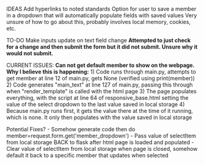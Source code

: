   IDEAS
  Add hyperlinks to noted standards
  Option for user to save a member in a dropdown that will automatically populate fields with saved values
    Very unsure of how to go about this, probably involves local memory, cookies, etc.

  TO-DO
  Make inputs update on text field change
    **Attempted to just check for a change and then submit the form but it did not submit. Unsure why it would not submit.**
    
  CURRENT ISSUES:
    **Can not get default member to show on the webpage. Why I believe this is happening:**
            1) Code runs through main.py, attempts to get member at line 12 of main.py, gets None (verified using print(member))
            2) Code generates "main_text" at line 127 of main.py, passing this through when "render_template" is called with the html page
            3) The page populates everything, with the script at line 64 of responsive_base.html setting the value of the select dropdown to the last value saved in local storage
            4) Because main.py runs first, it gets the value there at the time of it running, which is none. It only then populates with the value saved in local storage

  Potential Fixes?
    - Somehow generate code then do member=request.form.get('member_dropdown')
    - Pass value of selectItem from local storage BACK to flask after html page is loaded and populated
    - Clear value of selectItem from local storage when page is closed, somehow default it back to a specific member that updates when selected
